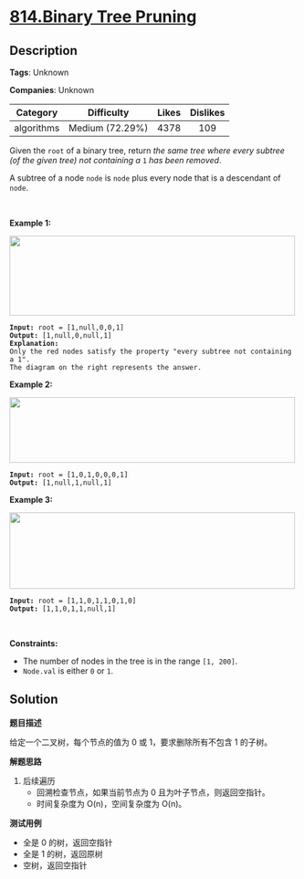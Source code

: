 # [814.Binary Tree Pruning](https://leetcode.com/problems/binary-tree-pruning/description/)

## Description

**Tags**: Unknown

**Companies**: Unknown

|  Category  |   Difficulty    | Likes | Dislikes |
| :--------: | :-------------: | :---: | :------: |
| algorithms | Medium (72.29%) | 4378  |   109    |

<p>Given the <code>root</code> of a binary tree, return <em>the same tree where every subtree (of the given tree) not containing a </em><code>1</code><em> has been removed</em>.</p>
<p>A subtree of a node <code>node</code> is <code>node</code> plus every node that is a descendant of <code>node</code>.</p>
<p>&nbsp;</p>
<p><strong class="example">Example 1:</strong></p>
<img alt="" src="https://s3-lc-upload.s3.amazonaws.com/uploads/2018/04/06/1028_2.png" style="width: 500px; height: 140px;" />
<pre><code><strong>Input:</strong> root = [1,null,0,0,1]
<strong>Output:</strong> [1,null,0,null,1]
<strong>Explanation:</strong>
Only the red nodes satisfy the property &quot;every subtree not containing a 1&quot;.
The diagram on the right represents the answer.</code></pre>
<p><strong class="example">Example 2:</strong></p>
<img alt="" src="https://s3-lc-upload.s3.amazonaws.com/uploads/2018/04/06/1028_1.png" style="width: 500px; height: 115px;" />
<pre><code><strong>Input:</strong> root = [1,0,1,0,0,0,1]
<strong>Output:</strong> [1,null,1,null,1]</code></pre>
<p><strong class="example">Example 3:</strong></p>
<img alt="" src="https://s3-lc-upload.s3.amazonaws.com/uploads/2018/04/05/1028.png" style="width: 500px; height: 134px;" />
<pre><code><strong>Input:</strong> root = [1,1,0,1,1,0,1,0]
<strong>Output:</strong> [1,1,0,1,1,null,1]</code></pre>
<p>&nbsp;</p>
<p><strong>Constraints:</strong></p>
<ul>
  <li>The number of nodes in the tree is in the range <code>[1, 200]</code>.</li>
  <li><code>Node.val</code> is either <code>0</code> or <code>1</code>.</li>
</ul>

## Solution

**题目描述**

给定一个二叉树，每个节点的值为 0 或 1，要求删除所有不包含 1 的子树。

**解题思路**

1. 后续遍历
   - 回溯检查节点，如果当前节点为 0 且为叶子节点，则返回空指针。
   - 时间复杂度为 O(n)，空间复杂度为 O(n)。

**测试用例**

- 全是 0 的树，返回空指针
- 全是 1 的树，返回原树
- 空树，返回空指针
